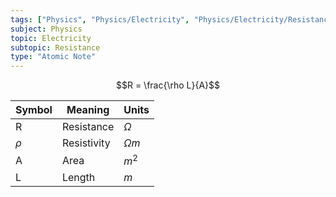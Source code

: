 ```yaml
---
tags: ["Physics", "Physics/Electricity", "Physics/Electricity/Resistance"]
subject: Physics
topic: Electricity
subtopic: Resistance
type: "Atomic Note"
---
```


$$R = \frac{\rho L}{A}$$

|Symbol|Meaning|Units|
|--|--|--|
|R|Resistance|$\Omega$|
|$\rho$|Resistivity|$\Omega m$|
|A|Area|$m^2$|
|L|Length|$m$|